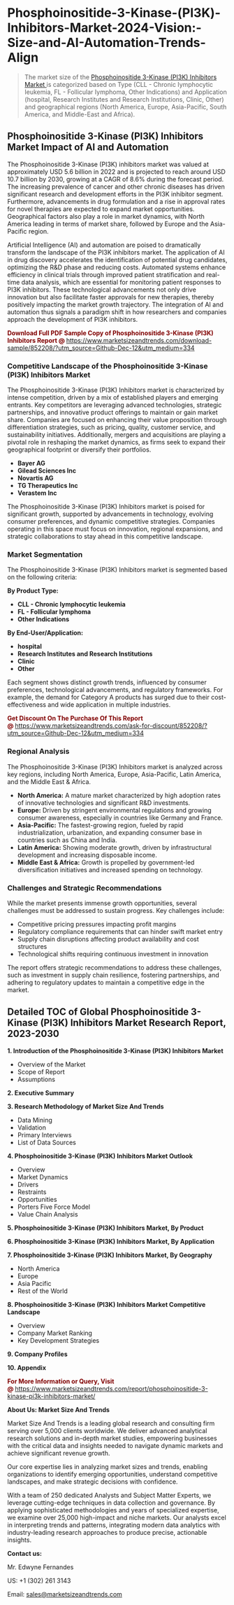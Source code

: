 <H1>Phosphoinositide-3-Kinase-(PI3K)-Inhibitors-Market-2024-Vision:-Size-and-AI-Automation-Trends-Align</H1><blockquote><p>The market size of the <a href="https://www.marketsizeandtrends.com/download-sample/852208/?utm_source=Github-Dec-12&amp;utm_medium=334" target="_blank">Phosphoinositide 3-Kinase (PI3K) Inhibitors Market </a>is categorized based on Type (CLL - Chronic Iymphocytic Ieukemia, FL - Follicular Iymphoma, Other Indications) and Application (hospital, Research Institutes and Research Institutions, Clinic, Other) and geographical regions (North America, Europe, Asia-Pacific, South America, and Middle-East and Africa).</p></blockquote><p><h2>Phosphoinositide 3-Kinase (PI3K) Inhibitors Market Impact of AI and Automation</h2><p>The Phosphoinositide 3-Kinase (PI3K) inhibitors market was valued at approximately USD 5.6 billion in 2022 and is projected to reach around USD 10.7 billion by 2030, growing at a CAGR of 8.6% during the forecast period. The increasing prevalence of cancer and other chronic diseases has driven significant research and development efforts in the PI3K inhibitor segment. Furthermore, advancements in drug formulation and a rise in approval rates for novel therapies are expected to expand market opportunities. Geographical factors also play a role in market dynamics, with North America leading in terms of market share, followed by Europe and the Asia-Pacific region.</p><p>Artificial Intelligence (AI) and automation are poised to dramatically transform the landscape of the PI3K inhibitors market. The application of AI in drug discovery accelerates the identification of potential drug candidates, optimizing the R&D phase and reducing costs. Automated systems enhance efficiency in clinical trials through improved patient stratification and real-time data analysis, which are essential for monitoring patient responses to PI3K inhibitors. These technological advancements not only drive innovation but also facilitate faster approvals for new therapies, thereby positively impacting the market growth trajectory. The integration of AI and automation thus signals a paradigm shift in how researchers and companies approach the development of PI3K inhibitors.</p></p><p><strong><span style="color: #800000;">Download Full PDF Sample Copy of Phosphoinositide 3-Kinase (PI3K) Inhibitors Report @</span>&nbsp;</strong><a href="https://www.marketsizeandtrends.com/download-sample/852208/?utm_source=Github-Dec-12&amp;utm_medium=334">https://www.marketsizeandtrends.com/download-sample/852208/?utm_source=Github-Dec-12&amp;utm_medium=334</a></p><h3>Competitive Landscape of the Phosphoinositide 3-Kinase (PI3K) Inhibitors Market</h3><p>The Phosphoinositide 3-Kinase (PI3K) Inhibitors market is characterized by intense competition, driven by a mix of established players and emerging entrants. Key competitors are leveraging advanced technologies, strategic partnerships, and innovative product offerings to maintain or gain market share. Companies are focused on enhancing their value proposition through differentiation strategies, such as pricing, quality, customer service, and sustainability initiatives. Additionally, mergers and acquisitions are playing a pivotal role in reshaping the market dynamics, as firms seek to expand their geographical footprint or diversify their portfolios.</p><p><strong><p><ul><li>Bayer AG </li><li> Gilead Sciences Inc </li><li> Novartis AG </li><li> TG Therapeutics Inc </li><li> Verastem Inc</p></li></ul></p></strong></p><p>The Phosphoinositide 3-Kinase (PI3K) Inhibitors market is poised for significant growth, supported by advancements in technology, evolving consumer preferences, and dynamic competitive strategies. Companies operating in this space must focus on innovation, regional expansions, and strategic collaborations to stay ahead in this competitive landscape.</p><h3>Market Segmentation</h3><p>The Phosphoinositide 3-Kinase (PI3K) Inhibitors market is segmented based on the following criteria:</p><p><strong>By Product Type:</strong></p><p><strong><p><ul><li>CLL - Chronic Iymphocytic Ieukemia </li><li> FL - Follicular Iymphoma </li><li> Other Indications</p></li></ul></p></strong></p><p><strong>By End-User/Application:</strong></p><p><strong><p><ul><li>hospital </li><li> Research Institutes and Research Institutions </li><li> Clinic </li><li> Other</p></li></ul></p></strong></p><p>Each segment shows distinct growth trends, influenced by consumer preferences, technological advancements, and regulatory frameworks. For example, the demand for Category A products has surged due to their cost-effectiveness and wide application in multiple industries.</p><p><strong><span style="color: #800000;">Get Discount On The Purchase Of This Report @&nbsp;</span></strong><a href="https://www.marketsizeandtrends.com/ask-for-discount/852208/?utm_source=Github-Dec-12&amp;utm_medium=334">https://www.marketsizeandtrends.com/ask-for-discount/852208/?utm_source=Github-Dec-12&amp;utm_medium=334</a></p><h3>Regional Analysis</h3><p>The Phosphoinositide 3-Kinase (PI3K) Inhibitors market is analyzed across key regions, including North America, Europe, Asia-Pacific, Latin America, and the Middle East &amp; Africa.</p><ul><li><strong>North America:</strong> A mature market characterized by high adoption rates of innovative technologies and significant R&amp;D investments.</li><li><strong>Europe:</strong> Driven by stringent environmental regulations and growing consumer awareness, especially in countries like Germany and France.</li><li><strong>Asia-Pacific:</strong> The fastest-growing region, fueled by rapid industrialization, urbanization, and expanding consumer base in countries such as China and India.</li><li><strong>Latin America:</strong> Showing moderate growth, driven by infrastructural development and increasing disposable income.</li><li><strong>Middle East &amp; Africa:</strong> Growth is propelled by government-led diversification initiatives and increased spending on technology.</li></ul><h3>Challenges and Strategic Recommendations</h3><p>While the market presents immense growth opportunities, several challenges must be addressed to sustain progress. Key challenges include:</p><ul><li>Competitive pricing pressures impacting profit margins</li><li>Regulatory compliance requirements that can hinder swift market entry</li><li>Supply chain disruptions affecting product availability and cost structures</li><li>Technological shifts requiring continuous investment in innovation</li></ul><p>The report offers strategic recommendations to address these challenges, such as investment in supply chain resilience, fostering partnerships, and adhering to regulatory updates to maintain a competitive edge in the market.</p><h2>Detailed TOC of Global Phosphoinositide 3-Kinase (PI3K) Inhibitors Market Research Report, 2023-2030</h2><p><strong>1. Introduction of the Phosphoinositide 3-Kinase (PI3K) Inhibitors Market</strong></p><ul><li>Overview of the Market</li><li>Scope of Report</li><li>Assumptions&nbsp;</li></ul><p><strong>2. Executive Summary</strong></p><p><strong>3. Research Methodology of <strong>Market Size And Trends</strong></strong></p><ul><li>Data Mining</li><li>Validation</li><li>Primary Interviews</li><li>List of Data Sources&nbsp;</li></ul><p><strong>4. Phosphoinositide 3-Kinase (PI3K) Inhibitors Market Outlook</strong></p><ul><li>Overview</li><li>Market Dynamics</li><li>Drivers</li><li>Restraints</li><li>Opportunities</li><li>Porters Five Force Model</li><li>Value Chain Analysis&nbsp;</li></ul><p><strong>5. Phosphoinositide 3-Kinase (PI3K) Inhibitors Market, By Product</strong></p><p><strong>6. Phosphoinositide 3-Kinase (PI3K) Inhibitors Market, By Application</strong></p><p><strong>7. Phosphoinositide 3-Kinase (PI3K) Inhibitors Market, By Geography</strong></p><ul><li>North America</li><li>Europe</li><li>Asia Pacific</li><li>Rest of the World&nbsp;</li></ul><p><strong>8. Phosphoinositide 3-Kinase (PI3K) Inhibitors Market Competitive Landscape</strong></p><ul><li>Overview</li><li>Company Market Ranking</li><li>Key Development Strategies&nbsp;</li></ul><p><strong>9. Company Profiles</strong></p><p><strong>10. Appendix</strong></p><p><strong><span style="color: #800000;">For More Information or Query, Visit @&nbsp;</span></strong><a href="https://www.marketsizeandtrends.com/report/phosphoinositide-3-kinase-pi3k-inhibitors-market/">https://www.marketsizeandtrends.com/report/phosphoinositide-3-kinase-pi3k-inhibitors-market/</a></p><p></p><p><strong>About Us:&nbsp;Market Size And Trends</strong></p><p>Market Size And Trends&nbsp;is a leading global research and consulting firm serving over 5,000 clients worldwide. We deliver advanced analytical research solutions and in-depth market studies, empowering businesses with the critical data and insights needed to navigate dynamic markets and achieve significant revenue growth.</p><p>Our core expertise lies in analyzing market sizes and trends, enabling organizations to identify emerging opportunities, understand competitive landscapes, and make strategic decisions with confidence.</p><p>With a team of 250 dedicated Analysts and Subject Matter Experts, we leverage cutting-edge techniques in data collection and governance. By applying sophisticated methodologies and years of specialized expertise, we examine over 25,000 high-impact and niche markets. Our analysts excel in interpreting trends and patterns, integrating modern data analytics with industry-leading research approaches to produce precise, actionable insights.</p><p><strong>Contact us:</strong></p><p>Mr. Edwyne Fernandes</p><p>US: +1 (302) 261 3143</p><p>Email: <a href="mailto:sales@marketsizeandtrends.com">sales@marketsizeandtrends.com</a>&nbsp;</p>

